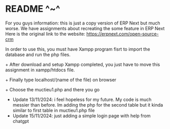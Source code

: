 README ^~^
================================================
For you guys information: this is just a copy version of ERP Next but much worse. We have assignments about recreating the some feature in ERP Next
Here is the original link to the website: https://erpnext.com/open-source-crm

<p>In order to use this, you must have Xampp program fisrt to import the database and run the php files.</p>
<p>+ After download and setup Xampp completed, you just have to move this assignment in xampp/htdocs file.</p>
<p>+ Finally type localhost/(name of the file) on browser</p>
<p>+ Choose the muctieu1.php and there you go</p>

+ Update 13/11/2024:
i feel hopeless for my future. My code is much messier than before. Im adding the php for the second table but it kinda similar to first table in muctieu1.php file
+ Update 15/11/2024:
just adding a simple login page with help from chatgpt

